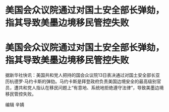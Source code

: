 # 美国会众议院通过对国土安全部长弹劾，指其导致美墨边境移民管控失败

# 美国会众议院通过对国土安全部长弹劾，指其导致美墨边境移民管控失败

据新华社快讯：美国共和党人把持的国会众议院13日表决通过对国土安全部长亚历杭德罗·马约卡斯的弹劾。马约卡斯是拜登政府负责美国边境安全的最高级别官员，遭共和党人指认在移民问题上“有意地、系统地拒绝遵守法律”，导致美墨边境移民管控失败。

编辑 辛婧

